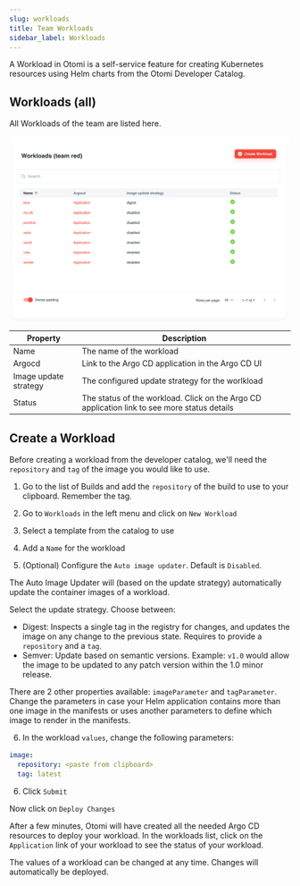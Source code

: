 ```yaml
---
slug: workloads
title: Team Workloads
sidebar_label: Workloads
---
```


<!-- ![Console: new service](img/team-services.png) -->

A Workload in Otomi is a self-service feature for creating Kubernetes resources using Helm charts from the Otomi Developer Catalog.

## Workloads (all)

All Workloads of the team are listed here.

![Team workloads](../../img/team-workloads.png)

| Property | Description                                       |
| -------- | ------------------------------------------------- |
| Name     | The name of the workload                          |
| Argocd   | Link to the Argo CD application in the Argo CD UI |
| Image update strategy | The configured update strategy for the worlkload |
| Status | The status of the workload. Click on the Argo CD application link to see more status details |

## Create a Workload

Before creating a workload from the developer catalog, we'll need the `repository` and `tag` of the image you would like to use.

1. Go to the list of Builds and add the `repository` of the build to use to your clipboard. Remember the tag.

2. Go to `Workloads` in the left menu and click on `New Workload`

3. Select a template from the catalog to use

4. Add a `Name` for the workload

5. (Optional) Configure the `Auto image updater`. Default is `Disabled`.

The Auto Image Updater will (based on the update strategy) automatically update the container images of a workload.

Select the update strategy. Choose between:

- Digest: Inspects a single tag in the registry for changes, and updates the image on any change to the previous state. Requires to provide a `repository` and a `tag`.
- Semver: Update based on semantic versions. Example: `v1.0` would allow the image to be updated to any patch version within the 1.0 minor release.

There are 2 other properties available: `imageParameter` and `tagParameter`. Change the parameters in case your Helm application contains more than one image in the manifests or uses another parameters to define which image to render in the manifests.

6. In the workload `values`, change the following parameters:

```yaml
image:
  repository: <paste from clipboard>
  tag: latest
```

6. Click `Submit`

Now click on `Deploy Changes`

After a few minutes, Otomi will have created all the needed Argo CD resources to deploy your workload. In the workloads list, click on the `Application` link of your workload to see the status of your workload.

The values of a workload can be changed at any time. Changes will automatically be deployed.
